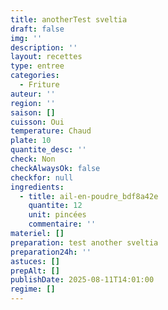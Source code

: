 ```yaml
---
title: anotherTest sveltia
draft: false
img: ''
description: ''
layout: recettes
type: entree
categories:
  - Friture
auteur: ''
region: ''
saison: []
cuisson: Oui
temperature: Chaud
plate: 10
quantite_desc: ''
check: Non
checkAlwaysOk: false
checkfor: null
ingredients:
  - title: ail-en-poudre_bdf8a42e
    quantite: 12
    unit: pincées
    commentaire: ''
materiel: []
preparation: test another sveltia
preparation24h: ''
astuces: []
prepAlt: []
publishDate: 2025-08-11T14:01:00
regime: []
---
```


